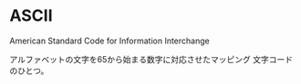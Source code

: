# ASCII

American Standard Code for Information Interchange

アルファベットの文字を65から始まる数字に対応させたマッピング
文字コードのひとつ。

